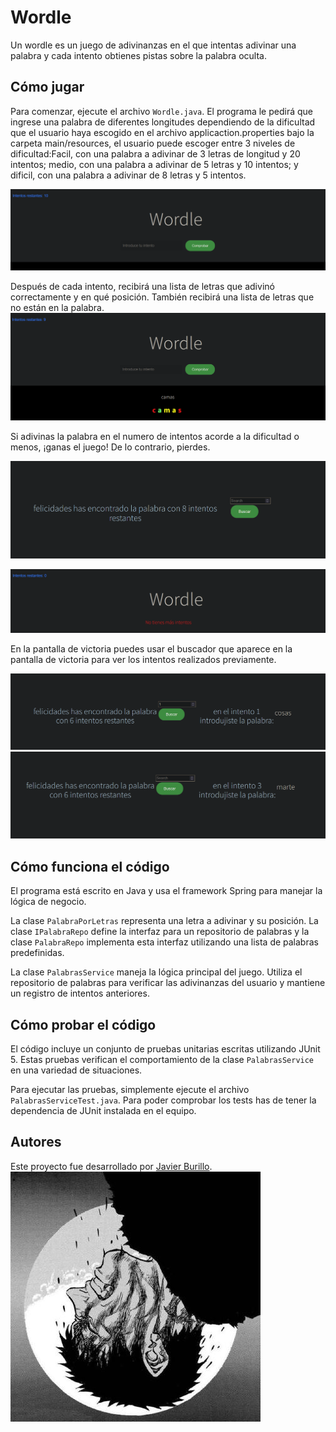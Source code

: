 # Wordle

Un wordle es un juego de adivinanzas en el que intentas adivinar una palabra y cada intento obtienes pistas sobre la palabra oculta.

## Cómo jugar

Para comenzar, ejecute el archivo `Wordle.java`. El programa le pedirá que ingrese una palabra de diferentes longitudes dependiendo de la dificultad que el usuario haya escogido en el archivo applicaction.properties bajo la carpeta main/resources, el usuario puede escoger entre 3 niveles de dificultad:Facil, con una palabra a adivinar de 3 letras de longitud y 20 intentos;
medio, con una palabra a adivinar de 5 letras y 10 intentos; y dificil, con una palabra a adivinar de 8 letras y 5 intentos.

![plot](./images/home.png)

Después de cada intento, recibirá una lista de letras que adivinó correctamente y en qué posición. También recibirá una lista de letras que no están en la palabra.
![plot](./images/intento1.png)

Si adivinas la palabra en el numero de intentos acorde a la dificultad o menos, ¡ganas el juego! De lo contrario, pierdes.

![plot](./images/victoria.png)

![plot](./images/derrota.png)

En la pantalla de victoria puedes usar el buscador que aparece en la pantalla de victoria para ver los intentos realizados previamente.

![plot](./images/hitorial1.png)
![plot](./images/hitorial2.png)

## Cómo funciona el código

El programa está escrito en Java y usa el framework Spring para manejar la lógica de negocio.

La clase `PalabraPorLetras` representa una letra a adivinar y su posición. La clase `IPalabraRepo` define la interfaz para un repositorio de palabras y la clase `PalabraRepo` implementa esta interfaz utilizando una lista de palabras predefinidas.

La clase `PalabrasService` maneja la lógica principal del juego. Utiliza el repositorio de palabras para verificar las adivinanzas del usuario y mantiene un registro de intentos anteriores.

## Cómo probar el código

El código incluye un conjunto de pruebas unitarias escritas utilizando JUnit 5. Estas pruebas verifican el comportamiento de la clase `PalabrasService` en una variedad de situaciones.

Para ejecutar las pruebas, simplemente ejecute el archivo `PalabrasServiceTest.java`. Para poder comprobar los tests has de tener la dependencia de JUnit instalada en el equipo.


## Autores

Este proyecto fue desarrollado por [Javier Burillo](https://github.com/SaijaxS).
![plot](./images/logo.png)
